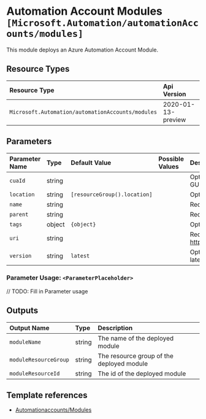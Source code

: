 # Automation Account Modules `[Microsoft.Automation/automationAccounts/modules]`

This module deploys an Azure Automation Account Module.

## Resource Types

| Resource Type | Api Version |
| :-- | :-- |
| `Microsoft.Automation/automationAccounts/modules` | 2020-01-13-preview |

## Parameters

| Parameter Name | Type | Default Value | Possible Values | Description |
| :-- | :-- | :-- | :-- | :-- |
| `cuaId` | string |  |  | Optional. Customer Usage Attribution id (GUID). This GUID must be previously registered. |
| `location` | string | `[resourceGroup().location]` |  | Optional. Location for all resources. |
| `name` | string |  |  | Required. Name of the Automation Account module. |
| `parent` | string |  |  | Required. Name of the parent Automation Account. |
| `tags` | object | `{object}` |  | Optional. Tags of the Automation Account resource. |
| `uri` | string |  |  | Required. Module package uri, e.g. https://www.powershellgallery.com/api/v2/package. |
| `version` | string | `latest` |  | Optional. Module version or specify latest to get the latest version. |

### Parameter Usage: `<ParameterPlaceholder>`

// TODO: Fill in Parameter usage

## Outputs

| Output Name | Type | Description |
| :-- | :-- | :-- |
| `moduleName` | string | The name of the deployed module |
| `moduleResourceGroup` | string | The resource group of the deployed module |
| `moduleResourceId` | string | The id of the deployed module |

## Template references

- [Automationaccounts/Modules](https://docs.microsoft.com/en-us/azure/templates/Microsoft.Automation/2020-01-13-preview/automationAccounts/modules)
